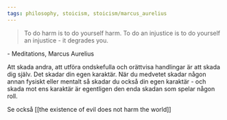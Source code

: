 ```yaml
---
tags: philosophy, stoicism, stoicism/marcus_aurelius
---
```


> To do harm is to do yourself harm. To do an injustice is to do yourself an injustice - it degrades you.

\- Meditations, Marcus Aurelius

Att skada andra, att utföra ondskefulla och orättvisa handlingar är att skada dig själv. Det skadar din egen karaktär. När du medvetet skadar någon annan fysiskt eller mentalt så skadar du också din egen karaktär - och skada mot ens karaktär är egentligen den enda skadan som spelar någon roll.

Se också [[the existence of evil does not harm the world]]
